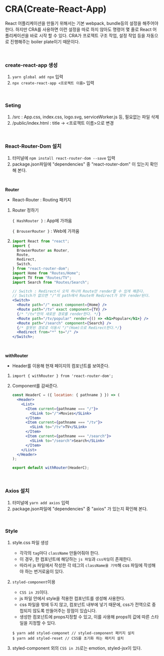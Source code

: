 # CRA(Create-React-App)

React 어플리케이션을 만들기 위해서는 기본 webpack, bundle등의 설정을 해주어야 한다. 하지만 CRA를 사용하면 이런 설정을 따로 하지 않아도 명령어 몇 줄로 React 어플리케이션을 바로 시작 할 수 있다. CRA가 프로젝트 구조 작업, 설정 작업 등을 자동으로 진행해주는 boiler plate이기 때문이다.

<br>

### create-react-app 생성

1. `yarn global add npx` 입력
2. `npx create-react-app <프로젝트 이름>` 입력

<br>

### Seting

1. /src : App.css, index.css, logo.svg, serviceWorker.js 등, 필요없는 파일 삭제
2. /public/index.html : title → <프로잭트 이름>으로 변경

<br>

### React-Router-Dom 설치

1. 터미널에 `npm install react-router-dom --save` 입력
2. package.json파일에 "dependencies" 중 "react-router-dom" 이 있는지 확인해 본다.

<br>

**Router**

- React-Router : Routing 패키지

1. Router 정하기

   `{ HashRouter }` : App에 가까움

   `{ BrouserRouter }` : Web에 가까움

2. ```jsx
   import React from "react";
   import {
     BrowserRouter as Router,
     Route,
     Redirect,
     Switch,
   } from "react-router-dom";
   import Home from "Routes/Home";
   import TV from "Routes/TV";
   import Search from "Routes/Search";

   // Switch : Redirect시 오직 하나의 Route만 render할 수 있게 해준다.
   // Switch가 없으면 "/"의 path에서 Route와 Redirect가 모두 render된다.
   <Switch>
     <Route path="/" exact component={Home} />
     <Route path="/tv" exact component={TV} />
     {/* "/tv"안의 새로운 경로를 render한다. */}
     <Route path="/tv/popular" render={() => <h1>Popular</h1>} />
     <Route path="/search" component={Search} />
     {/* 잘못된 경로로 이동시 "/"(Hom)으로 Redirect한다.*/}
     <Redirect from="*" to="/" />
   </Switch>;
   ```

<br>

**withRouter**

- Header를 이용해 현재 페이지의 컴포넌트를 보여준다.

1.  `import { withRouter } from 'react-router-dom';`
2.  Component를 감싸준다.

    ```jsx
    const HeaderC = ({ location: { pathname } }) => (
      <Header>
        <List>
          <Item current={pathname === "/"}>
            <SLink to="/">Movies</SLink>
          </Item>
          <Item current={pathname === "/tv"}>
            <SLink to="/tv">TV</SLink>
          </Item>
          <Item current={pathname === "/search"}>
            <SLink to="/search">Search</SLink>
          </Item>
        </List>
      </Header>
    );

    export default withRouter(HeaderC);
    ```

<br>

### Axios 설치

1. 터미널에 `yarn add axios` 입력
2. package.json파일에 "dependencies" 중 "axios" 가 있는지 확인해 본다.

<br>

### Style

1. style.css 파일 생성

   - 각각의 `tag`마다 `className` 만들어줘야 한다.
   - 이 경우, 한 컴포넌트에 해당하는 `js 파일`과 `css파일`이 존재한다.
   - 따라서 js 파일에서 작성한 각 테그의 `className을 기억`해 css 파일에 작성해야 하는 번거로움이 있다.

2. `styled-component`이용

   - `CSS in JS`이다.
   - js 파일 안에서 style을 적용한 컴포넌트를 생성해 사용한다.
   - css 파일을 밖에 두지 않고, 컴포넌트 내부에 넣기 때문에, css가 전역으로 중첩되지 않도록 만들어주는 장점이 있습니다.
   - 생성한 컴포넌트에 props지정할 수 있고, 이를 사용해 props의 값에 따른 스타일을 지정할 수 있다.

   ```
   $ yarn add styled-componet // styled-component 패키지 설치
   $ yarn add styled-reset // CSS를 초기화 하는 패키지 설치
   ```

3. styled-component 외의 `CSS in JS`로는 emotion, styled-jsx이 있다.
